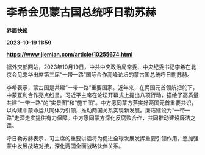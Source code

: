 # 李希会见蒙古国总统呼日勒苏赫
**界面快报**

**2023-10-19 11:59**

**https://www.jiemian.com/article/10255674.html**

据外交部网站，2023年10月19日，中共中央政治局常委、中央纪委书记李希在北京会见来华出席第三届“一带一路”国际合作高峰论坛的蒙古国总统呼日勒苏赫。

李希表示，蒙古国是共建“一带一路”重要国家。近年来，在两国元首领航把舵下，中蒙互利合作亮点纷呈。习近平主席在论坛开幕式上提出八项行动，描绘了高质量共建“一带一路”的“实景图”和“施工图”。中方愿同蒙方落实好两国元首重要共识，以构建中蒙命运共同体为引领，推动两国关系实现新发展。廉洁建设为“一带一路”走深走实提供有力保障。中方愿同蒙方深化反腐败合作，共同推动建设廉洁之路。

呼日勒苏赫表示，习主席的重要讲话将为促进全球发展发挥重要引领作用。愿加强蒙中发展战略对接，深化两国全面战略伙伴关系。